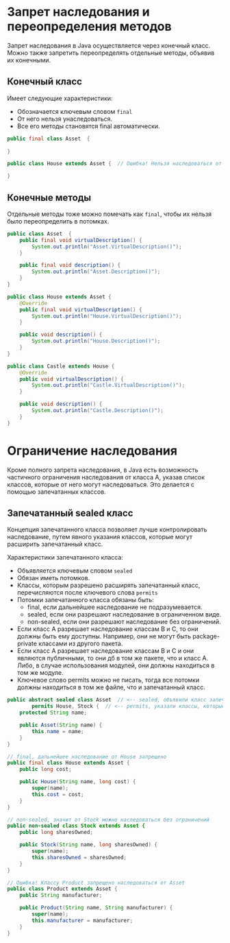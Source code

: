 # Запрет наследования и переопределения методов

Запрет наследования в Java осуществляется через конечный класс. Можно также запретить переопределять отдельные методы, объявив их конечными.

## Конечный класс

Имеет следующие характеристики:

* Обозначается ключевым словом `final`
* От него нельзя унаследоваться.
* Все его методы становятся final автоматически.

```java
public final class Asset  {
    
}
```

```java
public class House extends Asset {  // Ошибка! Нельзя наследоваться от final класса

}
```

## Конечные методы

Отдельные методы тоже можно помечать как `final`, чтобы их нельзя было переопределить в потомках.

```java
public class Asset  {
    public final void virtualDescription() {
        System.out.println("Asset.VirtualDescription()");
    }

    public final void description() {
        System.out.println("Asset.Description()");
    }
}
```

```java
public class House extends Asset {
    @Override
    public final void virtualDescription() {
        System.out.println("House.VirtualDescription()");
    }

    public void description() {
        System.out.println("House.Description()");
    }
}
```

```java
public class Castle extends House {
    @Override
    public void virtualDescription() {
        System.out.println("Castle.VirtualDescription()");
    }

    public void description() {
        System.out.println("Castle.Description()");
    }
}
```

# Ограничение наследования

Кроме полного запрета наследования, в Java есть возможность частичного ограничения наследования от класса А, указав список классов, которые от него могут наследоваться. Это делается с помощью запечатанных классов.

## Запечатанный sealed класс

Концепция запечатанного класса позволяет лучше контролировать наследование, путем явного указания классов, которые могут расширить запечатанный класс.

Характеристики запечатанного класса:

* Объявляется ключевым словом `sealed`
* Обязан иметь потомков.
* Классы, которым разрешено расширять запечатанный класс, перечисляются после ключевого слова `permits`
* Потомки запечатанного класса обязаны быть:
  * final, если дальнейшее наследование не подразумевается.
  * sealed, если они разрешают наследование в ограниченном виде.
  * non-sealed, если они разрешают наследование без ограничений.
* Если класс А разрешает наследование классам В и С, то они должны быть ему доступны. Например, они не могут быть package-private классами из другого пакета.
* Если класс А разрешает наследование классам В и С и они являются публичными, то они дб в том же пакете, что и класс А. Либо, в случае использования модулей, они должны находиться в том же модуле.
* Ключевое слово permits можно не писать, тогда все потомки должны находиться в том же файле, что и запечатанный класс.

```java
public abstract sealed class Asset  // <-- sealed, объявили класс запечатанным
        permits House, Stock {  // <-- permits, указали классы, которые могут быть потомками
    protected String name;

    public Asset(String name) {
        this.name = name;
    }
}
```

```java
// final, дальнейшее наследование от House запрещено
public final class House extends Asset {
    public long cost;

    public House(String name, long cost) {
        super(name);
        this.cost = cost;
    }
}
```

```java
// non-sealed, значит от Stock можно наследоваться без ограничений
public non-sealed class Stock extends Asset {
    public long sharesOwned;

    public Stock(String name, long sharesOwned) {
        super(name);
        this.sharesOwned = sharesOwned;
    }
}
```

```java
// Ошибка! Классу Product запрещено наследоваться от Asset
public class Product extends Asset {
    public String manufacturer;

    public Product(String name, String manufacturer) {
        super(name);
        this.manufacturer = manufacturer;
    }
}
```